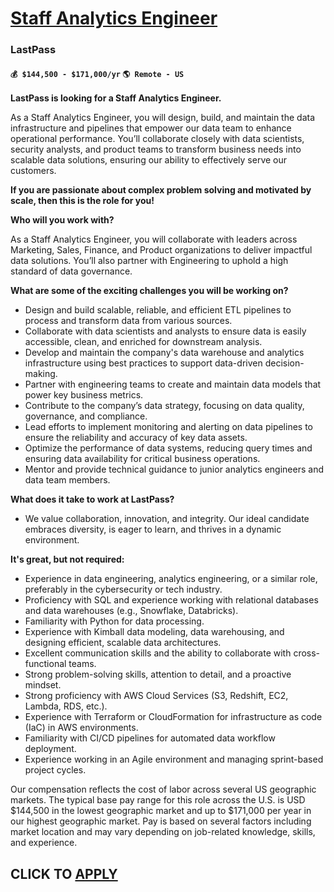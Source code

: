 # [Staff Analytics Engineer](https://www.remotewlb.com/apply/staff-analytics-engineer-130797)  
### LastPass  
#### `💰 $144,500 - $171,000/yr` `🌎 Remote - US`  

**LastPass is looking for a Staff Analytics Engineer.**

As a Staff Analytics Engineer, you will design, build, and maintain the data infrastructure and pipelines that empower our data team to enhance operational performance. You’ll collaborate closely with data scientists, security analysts, and product teams to transform business needs into scalable data solutions, ensuring our ability to effectively serve our customers.

**If you are passionate about complex problem solving and motivated by scale, then this is the role for you!**

**Who will you work with?**

As a Staff Analytics Engineer, you will collaborate with leaders across Marketing, Sales, Finance, and Product organizations to deliver impactful data solutions. You’ll also partner with Engineering to uphold a high standard of data governance.

**What are some of the exciting challenges you will be working on?**

  * Design and build scalable, reliable, and efficient ETL pipelines to process and transform data from various sources.
  * Collaborate with data scientists and analysts to ensure data is easily accessible, clean, and enriched for downstream analysis.
  * Develop and maintain the company's data warehouse and analytics infrastructure using best practices to support data-driven decision-making.
  * Partner with engineering teams to create and maintain data models that power key business metrics.
  * Contribute to the company’s data strategy, focusing on data quality, governance, and compliance.
  * Lead efforts to implement monitoring and alerting on data pipelines to ensure the reliability and accuracy of key data assets.
  * Optimize the performance of data systems, reducing query times and ensuring data availability for critical business operations.
  * Mentor and provide technical guidance to junior analytics engineers and data team members.

**What does it take to work at LastPass?**

  * We value collaboration, innovation, and integrity. Our ideal candidate embraces diversity, is eager to learn, and thrives in a dynamic environment.

**It's great, but not required:**

  * Experience in data engineering, analytics engineering, or a similar role, preferably in the cybersecurity or tech industry.
  * Proficiency with SQL and experience working with relational databases and data warehouses (e.g., Snowflake, Databricks).
  * Familiarity with Python for data processing.
  * Experience with Kimball data modeling, data warehousing, and designing efficient, scalable data architectures.
  * Excellent communication skills and the ability to collaborate with cross-functional teams.
  * Strong problem-solving skills, attention to detail, and a proactive mindset.
  * Strong proficiency with AWS Cloud Services (S3, Redshift, EC2, Lambda, RDS, etc.).
  * Experience with Terraform or CloudFormation for infrastructure as code (IaC) in AWS environments.
  * Familiarity with CI/CD pipelines for automated data workflow deployment.
  * Experience working in an Agile environment and managing sprint-based project cycles.

Our compensation reflects the cost of labor across several US geographic markets. The typical base pay range for this role across the U.S. is USD $144,500 in the lowest geographic market and up to $171,000 per year in our highest geographic market. Pay is based on several factors including market location and may vary depending on job-related knowledge, skills, and experience.

  
## CLICK TO [APPLY](https://www.remotewlb.com/apply/staff-analytics-engineer-130797)

